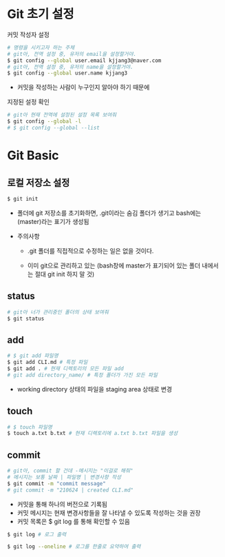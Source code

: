 # Git 초기 설정

커밋 작성자 설정

```bash
# 명령을 시키고자 하는 주체
# git아, 전역 설정 중, 유저의 email을 설정할거야.
$ git config --global user.email kjjang3@naver.com
# git아, 전역 설정 중, 유저의 name을 설정할거야.
$ git config --global user.name kjjang3
```

- 커밋을 작성하는 사람이 누구인지 알아야 하기 때문에 



지정된 설정 확인

```bash
# git아 현재 전역에 설정된 설정 목록 보여줘
$ git config --global -l
# $ git config --global --list
```





# Git Basic

## 로컬 저장소 설정

```bash
$ git init
```

- 폴더에 git 저장소를 초기화하면,  .git이라는 숨김 폴더가 생기고 bash에는 (master)라는 표기가 생성됨

- 주의사항

  - .git 폴더를 직접적으로 수정하는 일은 없을 것이다.

  - 이미 git으로 관리하고 있는 (bash창에 master가 표기되어 있는 폴더 내에서는 절대 git init 하지 말 것)



## status

```bash
# git아 너가 관리중인 폴더의 상태 보여줘
$ git status
```



## add

```bash
# $ git add 파일명
$ git add CLI.md # 특정 파일 
$ git add . # 현재 디렉토리의 모든 파일 add
# git add directory_name/ # 특정 폴더가 가진 모든 파일
```

- working directory 상태의 파일을 staging area 상태로 변경

## touch

```bash
# $ touch 파일명
$ touch a.txt b.txt # 현재 디렉토리에 a.txt b.txt 파일을 생성
```



##  commit

```bash
# git아, commit 할 건데 -메시지는 "이걸로 해줘"
# 메시지는 보통 날짜 | 파일명 | 변경사항 작성
$ git commit -m "commit message"
# git commit -m "210624 | created CLI.md"
```

- 커밋을 통해 하나의 버전으로 기록됨
- 커밋 메시지는 현재 변경사항들을 잘 나타낼 수 있도록 작성하는 것을 권장
- 커밋 목록은 $ git log 를 통해 확인할 수 있음

```bash
$ git log # 로그 출력
```



```bash
$ git log --oneline # 로그를 한줄로 요약하여 출력
```





